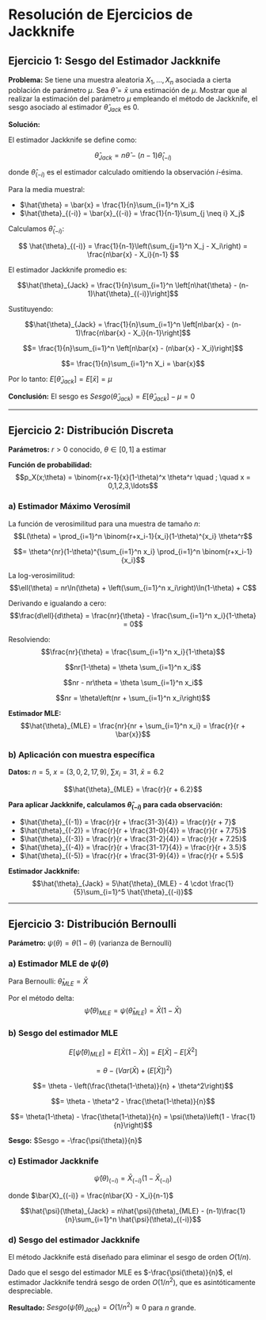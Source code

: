 # Resolución de Ejercicios de Jackknife

## Ejercicio 1: Sesgo del Estimador Jackknife

**Problema:** Se tiene una muestra aleatoria $X_1, \ldots, X_n$ asociada a cierta población de parámetro $\mu$. Sea $\hat{\theta} = \bar{x}$ una estimación de $\mu$. Mostrar que al realizar la estimación del parámetro $\mu$ empleando el método de Jackknife, el sesgo asociado al estimador $\hat{\theta}_{Jack}$ es 0.

**Solución:**

El estimador Jackknife se define como:

$$
\hat{\theta}_{Jack} = n\hat{\theta} - (n-1)\hat{\theta}_{(-i)}
$$

donde $\hat{\theta}_{(-i)}$ es el estimador calculado omitiendo la observación $i$-ésima.

Para la media muestral:

- $\hat{\theta} = \bar{x} = \frac{1}{n}\sum_{i=1}^n X_i$
- $\hat{\theta}_{(-i)} = \bar{x}_{(-i)} = \frac{1}{n-1}\sum_{j \neq i} X_j$

Calculamos $\hat{\theta}_{(-i)}$:

$$
\hat{\theta}_{(-i)} = \frac{1}{n-1}\left(\sum_{j=1}^n X_j - X_i\right) = \frac{n\bar{x} - X_i}{n-1}
$$

El estimador Jackknife promedio es:

$$\hat{\theta}_{Jack} = \frac{1}{n}\sum_{i=1}^n \left[n\hat{\theta} - (n-1)\hat{\theta}_{(-i)}\right]$$

Sustituyendo:

$$\hat{\theta}_{Jack} = \frac{1}{n}\sum_{i=1}^n \left[n\bar{x} - (n-1)\frac{n\bar{x} - X_i}{n-1}\right]$$

$$= \frac{1}{n}\sum_{i=1}^n \left[n\bar{x} - (n\bar{x} - X_i)\right]$$

$$= \frac{1}{n}\sum_{i=1}^n X_i = \bar{x}$$

Por lo tanto: $E[\hat{\theta}_{Jack}] = E[\bar{x}] = \mu$

**Conclusión:** El sesgo es $Sesgo(\hat{\theta}_{Jack}) = E[\hat{\theta}_{Jack}] - \mu = 0$

---

## Ejercicio 2: Distribución Discreta

**Parámetros:** $r > 0$ conocido, $\theta \in [0,1]$ a estimar

**Función de probabilidad:**
$$p_X(x;\theta) = \binom{r+x-1}{x}(1-\theta)^x \theta^r \quad ; \quad x = 0,1,2,3,\ldots$$

### a) Estimador Máximo Verosímil

La función de verosimilitud para una muestra de tamaño $n$:
$$L(\theta) = \prod_{i=1}^n \binom{r+x_i-1}{x_i}(1-\theta)^{x_i} \theta^r$$

$$= \theta^{nr}(1-\theta)^{\sum_{i=1}^n x_i} \prod_{i=1}^n \binom{r+x_i-1}{x_i}$$

La log-verosimilitud:
$$\ell(\theta) = nr\ln(\theta) + \left(\sum_{i=1}^n x_i\right)\ln(1-\theta) + C$$

Derivando e igualando a cero:
$$\frac{d\ell}{d\theta} = \frac{nr}{\theta} - \frac{\sum_{i=1}^n x_i}{1-\theta} = 0$$

Resolviendo:
$$\frac{nr}{\theta} = \frac{\sum_{i=1}^n x_i}{1-\theta}$$

$$nr(1-\theta) = \theta \sum_{i=1}^n x_i$$

$$nr - nr\theta = \theta \sum_{i=1}^n x_i$$

$$nr = \theta\left(nr + \sum_{i=1}^n x_i\right)$$

**Estimador MLE:**
$$\hat{\theta}_{MLE} = \frac{nr}{nr + \sum_{i=1}^n x_i} = \frac{r}{r + \bar{x}}$$

### b) Aplicación con muestra específica

**Datos:** $n = 5$, $x = (3,0,2,17,9)$, $\sum x_i = 31$, $\bar{x} = 6.2$

$$\hat{\theta}_{MLE} = \frac{r}{r + 6.2}$$

**Para aplicar Jackknife, calculamos $\hat{\theta}_{(-i)}$ para cada observación:**

- $\hat{\theta}_{(-1)} = \frac{r}{r + \frac{31-3}{4}} = \frac{r}{r + 7}$
- $\hat{\theta}_{(-2)} = \frac{r}{r + \frac{31-0}{4}} = \frac{r}{r + 7.75}$
- $\hat{\theta}_{(-3)} = \frac{r}{r + \frac{31-2}{4}} = \frac{r}{r + 7.25}$
- $\hat{\theta}_{(-4)} = \frac{r}{r + \frac{31-17}{4}} = \frac{r}{r + 3.5}$
- $\hat{\theta}_{(-5)} = \frac{r}{r + \frac{31-9}{4}} = \frac{r}{r + 5.5}$

**Estimador Jackknife:**
$$\hat{\theta}_{Jack} = 5\hat{\theta}_{MLE} - 4 \cdot \frac{1}{5}\sum_{i=1}^5 \hat{\theta}_{(-i)}$$

---

## Ejercicio 3: Distribución Bernoulli

**Parámetro:** $\psi(\theta) = \theta(1-\theta)$ (varianza de Bernoulli)

### a) Estimador MLE de $\psi(\theta)$

Para Bernoulli: $\hat{\theta}_{MLE} = \bar{X}$

Por el método delta:
$$\hat{\psi}(\theta)_{MLE} = \psi(\hat{\theta}_{MLE}) = \bar{X}(1-\bar{X})$$

### b) Sesgo del estimador MLE

$$E[\hat{\psi}(\theta)_{MLE}] = E[\bar{X}(1-\bar{X})] = E[\bar{X}] - E[\bar{X}^2]$$

$$= \theta - (Var(\bar{X}) + (E[\bar{X}])^2)$$

$$= \theta - \left(\frac{\theta(1-\theta)}{n} + \theta^2\right)$$

$$= \theta - \theta^2 - \frac{\theta(1-\theta)}{n}$$

$$= \theta(1-\theta) - \frac{\theta(1-\theta)}{n} = \psi(\theta)\left(1 - \frac{1}{n}\right)$$

**Sesgo:** $Sesgo = -\frac{\psi(\theta)}{n}$

### c) Estimador Jackknife

$$\hat{\psi}(\theta)_{(-i)} = \bar{X}_{(-i)}(1-\bar{X}_{(-i)})$$

donde $\bar{X}_{(-i)} = \frac{n\bar{X} - X_i}{n-1}$

$$\hat{\psi}(\theta)_{Jack} = n\hat{\psi}(\theta)_{MLE} - (n-1)\frac{1}{n}\sum_{i=1}^n \hat{\psi}(\theta)_{(-i)}$$

### d) Sesgo del estimador Jackknife

El método Jackknife está diseñado para eliminar el sesgo de orden $O(1/n)$. 

Dado que el sesgo del estimador MLE es $-\frac{\psi(\theta)}{n}$, el estimador Jackknife tendrá sesgo de orden $O(1/n^2)$, que es asintóticamente despreciable.

**Resultado:** $Sesgo(\hat{\psi}(\theta)_{Jack}) = O(1/n^2) \approx 0$ para $n$ grande.
